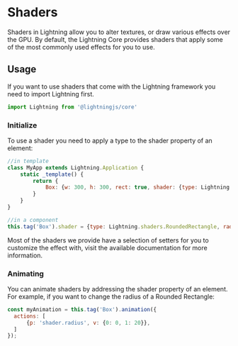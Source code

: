 # Shaders

Shaders in Lightning allow you to alter textures, or draw various effects over the GPU. By default, the Lightning Core provides shaders that apply some of the most commonly used effects for you to use.

## Usage

If you want to use shaders that come with the Lightning framework you need to import Lightning first.

```js
import Lightning from '@lightningjs/core'
```

### Initialize

To use a shader you need to apply a type to the shader property of an element:

```js
//in template
class MyApp extends Lightning.Application {
    static _template() {
        return {
            Box: {w: 300, h: 300, rect: true, shader: {type: Lightning.shaders.RoundedRectangle, radius: 20}}
        }
    }
}

//in a component
this.tag('Box').shader = {type: Lightning.shaders.RoundedRectangle, radius: 20}
```

Most of the shaders we provide have a selection of setters for you to customize the effect with, visit the available documentation for more information.

### Animating

You can animate shaders by addressing the shader property of an element. For example, if you want to change the radius of a Rounded Rectangle:

```js
const myAnimation = this.tag('Box').animation({
  actions: [
      {p: 'shader.radius', v: {0: 0, 1: 20}},
  ]
});
```
